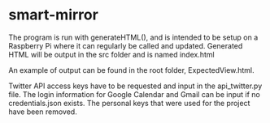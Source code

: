 # smart-mirror


The program is run with generateHTML(), and is intended to be setup on a Raspberry Pi
where it can regularly be called and updated. Generated HTML will be output in the src folder
and is named index.html

An example of output can be found in the root folder, ExpectedView.html.

Twitter API access keys have to be requested and input in the api_twitter.py file. 
The login information for Google Calendar and Gmail can be input if no credentials.json exists.
The personal keys that were used for the project have been removed. 
